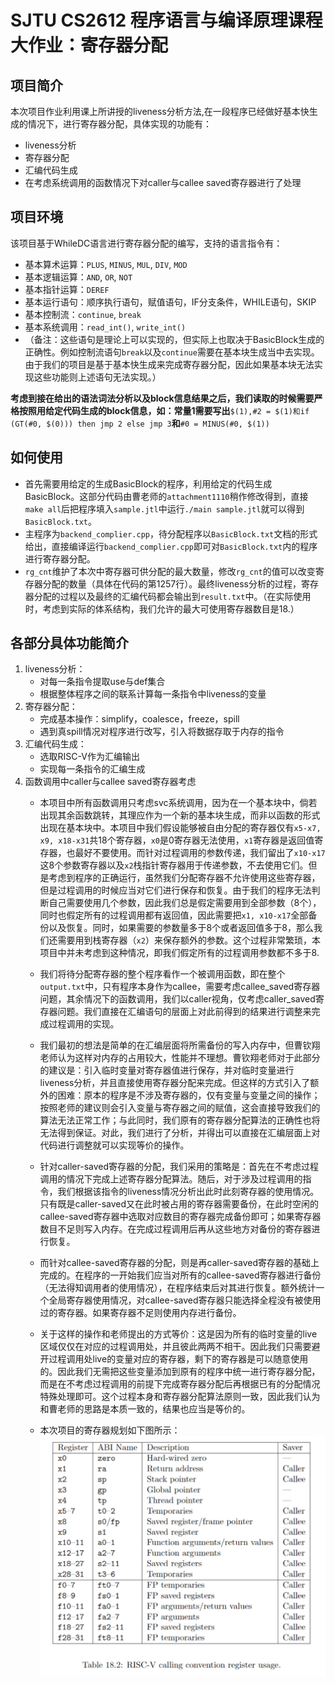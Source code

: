 # SJTU CS2612 程序语言与编译原理课程大作业：寄存器分配

## 项目简介
本次项目作业利用课上所讲授的liveness分析方法,在一段程序已经做好基本快生成的情况下，进行寄存器分配，具体实现的功能有：  
* liveness分析
* 寄存器分配
* 汇编代码生成
* 在考虑系统调用的函数情况下对caller与callee saved寄存器进行了处理

## 项目环境
该项目基于WhileDC语言进行寄存器分配的编写，支持的语言指令有：
* 基本算术运算：```PLUS```, ```MINUS```, ```MUL```, ```DIV```, ```MOD```
* 基本逻辑运算：```AND```, ```OR```, ```NOT```
* 基本指针运算：```DEREF```
* 基本运行语句：顺序执行语句，赋值语句，IF分支条件，WHILE语句，SKIP
* 基本控制流：```continue```, ```break```
* 基本系统调用：```read_int()```, ```write_int()```
* （备注：这些语句是理论上可以实现的，但实际上也取决于BasicBlock生成的正确性。例如控制流语句```break```以及```continue```需要在基本块生成当中去实现。由于我们的项目是基于基本快生成来完成寄存器分配，因此如果基本块无法实现这些功能则上述语句无法实现。）

**考虑到接在给出的语法词法分析以及block信息结果之后，我们读取的时候需要严格按照用给定代码生成的block信息，如：常量1需要写出**```$(1),#2 = $(1)和if (GT(#0, $(0))) then jmp 2 else jmp 3```**和**```#0 = MINUS(#0, $(1))``` 

## 如何使用
* 首先需要用给定的生成BasicBlock的程序，利用给定的代码生成BasicBlock。这部分代码由曹老师的```attachment1110```稍作修改得到，直接```make all```后把程序填入```sample.jtl```中运行```./main sample.jtl```就可以得到```BasicBlock.txt```。
*  主程序为```backend_complier.cpp```，待分配程序以```BasicBlock.txt```文档的形式给出，直接编译运行```backend_complier.cpp```即可对```BasicBlock.txt```内的程序进行寄存器分配。
* ```rg_cnt```维护了本次中寄存器可供分配的最大数量，修改```rg_cnt```的值可以改变寄存器分配的数量（具体在代码的第1257行）。最终liveness分析的过程，寄存器分配的过程以及最终的汇编代码都会输出到```result.txt```中。（在实际使用时，考虑到实际的体系结构，我们允许的最大可使用寄存器数目是18.）

## 各部分具体功能简介
1. liveness分析：
   * 对每一条指令提取use与def集合
   * 根据整体程序之间的联系计算每一条指令中liveness的变量
2. 寄存器分配：
   * 完成基本操作：simplify，coalesce，freeze，spill
   * 遇到真spill情况对程序进行改写，引入将数据存取于内存的指令
3. 汇编代码生成：
   * 选取RISC-V作为汇编输出
   * 实现每一条指令的汇编生成
4. 函数调用中caller与callee saved寄存器考虑
   * 本项目中所有函数调用只考虑svc系统调用，因为在一个基本块中，倘若出现其余函数跳转，其理应作为一个新的基本块生成，而非以函数的形式出现在基本块中。本项目中我们假设能够被自由分配的寄存器仅有```x5-x7, x9, x18-x31```共18个寄存器，```x0```是0寄存器无法使用，```x1```寄存器是返回值寄存器，也最好不要使用。而针对过程调用的参数传递，我们留出了```x10-x17```这8个参数寄存器以及```x2```栈指针寄存器用于传递参数，不去使用它们。但是考虑到程序的正确运行，虽然我们分配寄存器不允许使用这些寄存器，但是过程调用的时候应当对它们进行保存和恢复。由于我们的程序无法判断自己需要使用几个参数，因此我们总是假定需要用到全部参数（8个），同时也假定所有的过程调用都有返回值，因此需要把```x1, x10-x17```全部备份以及恢复。同时，如果需要的参数量多于8个或者返回值多于8，那么我们还需要用到栈寄存器（```x2```）来保存额外的参数。这个过程非常繁琐，本项目中并未考虑到这种情况，即我们假定所有的过程调用参数都不多于8.
   * 我们将待分配寄存器的整个程序看作一个被调用函数，即在整个```output.txt```中，只有程序本身作为callee，需要考虑callee_saved寄存器问题，其余情况下的函数调用，我们以caller视角，仅考虑caller_saved寄存器问题。我们直接在汇编语句的层面上对此前得到的结果进行调整来完成过程调用的实现。
   * 我们最初的想法是简单的在汇编层面将所需备份的写入内存中，但曹钦翔老师认为这样对内存的占用较大，性能并不理想。曹钦翔老师对于此部分的建议是：引入临时变量对寄存器值进行保存，并对临时变量进行liveness分析，并且直接使用寄存器分配来完成。但这样的方式引入了额外的困难：原本的程序是不涉及寄存器的，仅有变量与变量之间的操作；按照老师的建议则会引入变量与寄存器之间的赋值，这会直接导致我们的算法无法正常工作；与此同时，我们原有的寄存器分配算法的正确性也将无法得到保证。对此，我们进行了分析，并得出可以直接在汇编层面上对代码进行调整就可以实现等价的操作。
   * 针对caller-saved寄存器的分配，我们采用的策略是：首先在不考虑过程调用的情况下完成上述寄存器分配算法。随后，对于涉及过程调用的指令，我们根据该指令的liveness情况分析出此时此刻寄存器的使用情况。只有既是caller-saved又在此时被占用的寄存器需要备份，在此时空闲的callee-saved寄存器中选取对应数目的寄存器完成备份即可；如果寄存器数目不足则写入内存。在完成过程调用后再从这些地方对备份的寄存器进行恢复。
   * 而针对callee-saved寄存器的分配，则是再caller-saved寄存器的基础上完成的。在程序的一开始我们应当对所有的callee-saved寄存器进行备份（无法得知调用者的使用情况），在程序结束后对其进行恢复。额外统计一个全局寄存器使用情况，对callee-saved寄存器只能选择全程没有被使用过的寄存器。如果寄存器不足则使用内存进行备份。
   * 关于这样的操作和老师提出的方式等价：这是因为所有的临时变量的live区域仅仅在对应的过程调用处，并且彼此两两不相干。因此我们只需要避开过程调用处live的变量对应的寄存器，剩下的寄存器是可以随意使用的。因此我们无需把这些变量添加到原有的程序中统一进行寄存器分配，而是在不考虑过程调用的前提下完成寄存器分配后再根据已有的分配情况特殊处理即可。这个过程本身和寄存器分配算法原则一致，因此我们认为和曹老师的思路是本质一致的，结果也应当是等价的。


   * 本次项目的寄存器规划如下图所示：
     ![register_management](register_manage.jpg)


